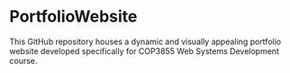 # PortfolioWebsite
This GitHub repository houses a dynamic and visually appealing portfolio website developed specifically for COP3855 Web Systems Development course. 
